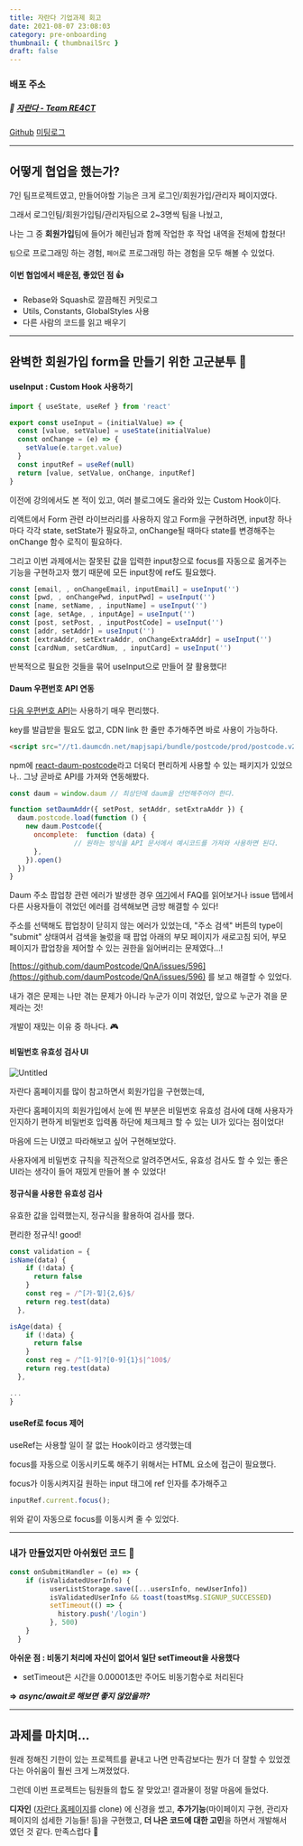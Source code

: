 ```yaml
---
title: 자란다 기업과제 회고
date: 2021-08-07 23:08:03
category: pre-onboarding
thumbnail: { thumbnailSrc }
draft: false
---
```

### 배포 주소

##### 🔗 [자란다 - Team RE4CT](https://epic-jepsen-a6fdee.netlify.app/)

[Github](https://github.com/hami-dev/wanted-jaranda-project)  [미팅로그](https://www.notion.so/Team-meeting-ce0afb54e99946088c3b25ac4f5d0b68)

---

##  어떻게 협업을 했는가?

7인 팀프로젝트였고, 만들어야할 기능은 크게 로그인/회원가입/관리자 페이지였다.

그래서 로그인팀/회원가입팀/관리자팀으로 2~3명씩 팀을 나눴고, 

나는 그 중 **회원가입**팀에 들어가 혜린님과 함께 작업한 후 작업 내역을 전체에 합쳤다!

`팀`으로 프로그래밍 하는 경험, `페어`로 프로그래밍 하는 경험을 모두 해볼 수 있었다.

#### 이번 협업에서 배운점, 좋았던 점 👍

- Rebase와 Squash로 깔끔해진 커밋로그
- Utils, Constants, GlobalStyles 사용
- 다른 사람의 코드를 읽고 배우기

---

## 완벽한 회원가입 form을 만들기 위한 고군분투 🧐

####  useInput : Custom Hook 사용하기

```jsx
import { useState, useRef } from 'react'

export const useInput = (initialValue) => {
  const [value, setValue] = useState(initialValue)
  const onChange = (e) => {
    setValue(e.target.value)
  }
  const inputRef = useRef(null)
  return [value, setValue, onChange, inputRef]
}
```

이전에 강의에서도 본 적이 있고, 여러 블로그에도 올라와 있는 Custom Hook이다.

리액트에서 Form 관련 라이브러리를 사용하지 않고 Form을 구현하려면, 
input창 하나마다 각각 state, setState가 필요하고, onChange될 때마다 state를 변경해주는 onChange 함수 로직이 필요하다.

그리고 이번 과제에서는 
잘못된 값을 입력한 input창으로 focus를 자동으로 옮겨주는 기능을 구현하고자 했기 때문에 
모든 input창에 ref도 필요했다.

```jsx
const [email, , onChangeEmail, inputEmail] = useInput('')
const [pwd, , onChangePwd, inputPwd] = useInput('')
const [name, setName, , inputName] = useInput('')
const [age, setAge, , inputAge] = useInput('')
const [post, setPost, , inputPostCode] = useInput('')
const [addr, setAddr] = useInput('')
const [extraAddr, setExtraAddr, onChangeExtraAddr] = useInput('')
const [cardNum, setCardNum, , inputCard] = useInput('')
```

반복적으로 필요한 것들을 묶어 useInput으로 만들어 잘 활용했다!

 

####  Daum 우편번호 API 연동

[다음 우편번호 API](https://postcode.map.daum.net/guide)는 사용하기 매우 편리했다. 

key를 발급받을 필요도 없고, CDN link 한 줄만 추가해주면 바로 사용이 가능하다.

```html
<script src="//t1.daumcdn.net/mapjsapi/bundle/postcode/prod/postcode.v2.js"></script>
```

npm에 [react-daum-postcode](https://www.npmjs.com/package/react-daum-postcode)라고 더욱더 편리하게 사용할 수 있는 패키지가 있었으나..
그냥 곧바로 API를 가져와 연동해봤다. 

```jsx
const daum = window.daum // 최상단에 daum을 선언해주어야 한다.

function setDaumAddr({ setPost, setAddr, setExtraAddr }) {
  daum.postcode.load(function () {
    new daum.Postcode({
      oncomplete:  function (data) {
				// 원하는 방식을 API 문서에서 예시코드를 가져와 사용하면 된다.
      },
    }).open()
  })
}
```

Daum 주소 팝업창 관련 에러가 발생한 경우 [여기](https://github.com/daumPostcode/QnA)에서 FAQ를 읽어보거나 issue 탭에서 다른 사용자들이 겪었던 에러를 검색해보면 금방 해결할 수 있다!

주소를 선택해도 팝업창이 닫히지 않는 에러가 있었는데, 
"주소 검색" 버튼의 type이 "submit" 상태여서 
검색을 눌렀을 때 팝업 아래의 부모 페이지가 새로고침 되어, 
부모 페이지가 팝업창을 제어할 수 있는 권한을 잃어버리는 문제였다...!  

[https://github.com/daumPostcode/QnA/issues/596](https://github.com/daumPostcode/QnA/issues/596) 를 보고 해결할 수 있었다.

내가 겪은 문제는 나만 겪는 문제가 아니라 누군가 이미 겪었던, 앞으로 누군가 겪을 문제라는 것!

개발이 재밌는 이유 중 하나다. 🎮

#### 비밀번호 유효성 검사 UI

![Untitled](https://user-images.githubusercontent.com/76525368/128725685-4f16690f-0d49-4e0d-b49a-e5ed70fdfb4a.png)

자란다 홈페이지를 많이 참고하면서 회원가입을 구현했는데, 

자란다 홈페이지의 회원가입에서 눈에 띈 부분은 
비밀번호 유효성 검사에 대해 사용자가 인지하기 편하게 
비밀번호 입력폼 하단에 체크체크 할 수 있는 UI가 있다는 점이었다!

마음에 드는 UI였고 따라해보고 싶어 구현해보았다.

사용자에게 비밀번호 규칙을 직관적으로 알려주면서도, 
유효성 검사도 할 수 있는 좋은 UI라는 생각이 들어 
재밌게 만들어 볼 수 있었다!

####  정규식을 사용한 유효성 검사

유효한 값을 입력했는지, 정규식을 활용하여 검사를 했다.

편리한 정규식! good!

```jsx
const validation = {
isName(data) {
    if (!data) {
      return false
    }
    const reg = /^[가-힣]{2,6}$/
    return reg.test(data)
  },

isAge(data) {
    if (!data) {
      return false
    }
    const reg = /^[1-9]?[0-9]{1}$|^100$/
    return reg.test(data)
  }, 

...
}
```

####  useRef로 focus 제어

useRef는 사용할 일이 잘 없는 Hook이라고 생각했는데

focus를 자동으로 이동시키도록 해주기 위해서는 HTML 요소에 접근이 필요했다. 

focus가 이동시켜지길 원하는 input 태그에 ref 인자를 추가해주고

```jsx
inputRef.current.focus();
```

위와 같이 자동으로 focus를 이동시켜 줄 수 있었다. 

---

###  내가 만들었지만 아쉬웠던 코드 🤔

```jsx
const onSubmitHandler = (e) => {
	if (isValidatedUserInfo) {
	      userListStorage.save([...usersInfo, newUserInfo])
	      isValidatedUserInfo && toast(toastMsg.SIGNUP_SUCCESSED)
	      setTimeout(() => {
	        history.push('/login')
	      }, 500)
    }
  }
```

**아쉬운 점 : 비동기 처리에 자신이 없어서 일단 setTimeout을 사용했다**

- setTimeout은 시간을 0.00001초만 주어도 비동기함수로 처리된다

**⇒  *async/await로 해보면 좋지 않았을까?***

---

## 과제를 마치며...

원래 정해진 기한이 있는 프로젝트를 끝내고 나면 
만족감보다는 뭔가 더 잘할 수 있었겠다는 아쉬움이 훨씬 크게 느껴졌었다.

그런데 이번 프로젝트는 팀원들의 합도 잘 맞았고! 결과물이 정말 마음에 들었다.

**디자인** ([자란다 홈페이지](https://jaranda.kr/)를 clone) 에 신경을 썼고,
**추가기능**(마이페이지 구현, 관리자 페이지의 섬세한 기능들! 등)을 구현했고, 
**더 나은 코드에 대한 고민**을 하면서 개발해서였던 것 같다. 만족스럽다 🥰
